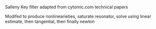 Salleny Key filter adapted from cytomic.com technical papers 

Modifed to produce nonlinearieties, saturate resonator, solve using linear estimate, then tangential, then finally newton

